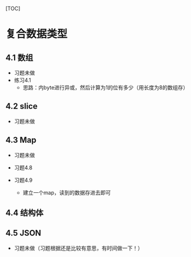 [TOC]

# 复合数据类型

## 4.1 数组
* 习题未做
* 练习4.1
    * 思路：内byte进行异或，然后计算为1的位有多少（用长度为8的数组存）


## 4.2 slice
* 习题未做

## 4.3 Map
* 习题未做
* 习题4.8

* 习题4.9
    * 建立一个map，读到的数据存进去即可

## 4.4 结构体

## 4.5 JSON
* 习题未做（习题根据还是比较有意思，有时间做一下！）